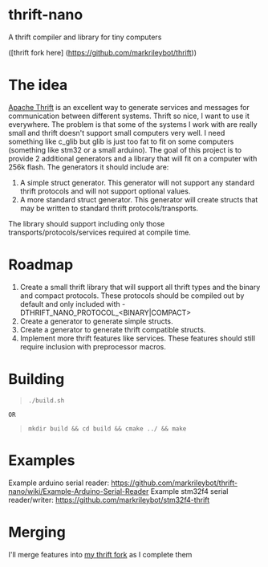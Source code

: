 thrift-nano
===========
A thrift compiler and library for tiny computers

([thrift fork here] (https://github.com/markrileybot/thrift))

The idea
========
[Apache Thrift](https://thrift.apache.org/) is an excellent way to generate services and messages for communication between different systems.  Thrift so nice, I want to use it everywhere.  The problem is that some of the systems I work with are really small and thrift doesn't support small computers very well. I need something like c_glib but glib is just too fat to fit on some computers (something like stm32 or a small arduino).  The goal of this project is to provide 2 additional generators and a library that will fit on a computer with 256k flash.  The generators it should include are:

1. A simple struct generator.  This generator will not support any standard thrift protocols and will not support optional values.
2. A more standard struct generator.  This generator will create structs that may be written to standard thrift protocols/transports.

The library should support including only those transports/protocols/services required at compile time.

Roadmap
=======
1. Create a small thrift library that will support all thrift types and the binary and compact protocols.  These protocols should be compiled out by default and only included with -DTHRIFT_NANO_PROTOCOL_&lt;BINARY|COMPACT&gt;
2. Create a generator to generate simple structs.
3. Create a generator to generate thrift compatible structs.
4. Implement more thrift features like services.  These features should still require inclusion with preprocessor macros.

Building
========
>`./build.sh`

	OR

>`mkdir build && cd build && cmake ../ && make`

Examples
========
Example arduino serial reader: https://github.com/markrileybot/thrift-nano/wiki/Example-Arduino-Serial-Reader
Example stm32f4 serial reader/writer: https://github.com/markrileybot/stm32f4-thrift

Merging
=======

I'll merge features into [my thrift fork](https://github.com/markrileybot/thrift) as I complete them

